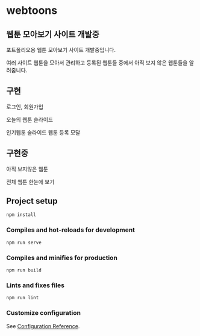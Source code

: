 # webtoons

## 웹툰 모아보기 사이트 개발중
포트폴리오용 웹툰 모아보기 사이트 개발중입니다.

여러 사이트 웹툰을 모아서 관리하고 등록된 웹툰들 중에서 아직 보지 않은 웹툰들을 알려줍니다.


## 구현

로그인, 회원가입

오늘의 웹툰 슬라이드

인기웹툰 슬라이드
웹툰 등록 모달

## 구현중

아직 보지않은 웹툰

전체 웹툰 한눈에 보기

## Project setup
```
npm install
```

### Compiles and hot-reloads for development
```
npm run serve
```

### Compiles and minifies for production
```
npm run build
```

### Lints and fixes files
```
npm run lint
```

### Customize configuration
See [Configuration Reference](https://cli.vuejs.org/config/).
